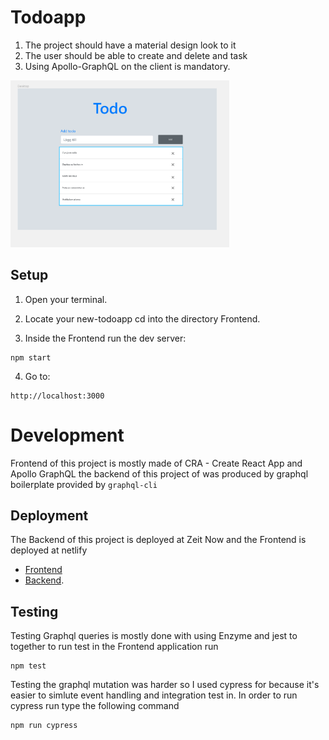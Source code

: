 # Todoapp
1. The project should have a material design look to it
2. The user should be able to create and delete and task
3. Using Apollo-GraphQL on the client is mandatory.

<img src="design.png" width="350"> 


## Setup

1. Open your terminal.

2. Locate your new-todoapp cd into the directory Frontend.

3. Inside the Frontend run the dev server:
```
npm start
```

4. Go to:
```
http://localhost:3000
```


# Development
 Frontend of this project is mostly made of CRA - Create React App and Apollo GraphQL the backend of this project of was produced by graphql boilerplate provided by `graphql-cli` 

## Deployment

The Backend of this project is deployed at Zeit Now and the Frontend is deployed at netlify

* [Frontend](https://5bed79df3813f0466aae502b--todoproject.netlify.com/) 
* [Backend](https://my-app-nkefnbuovn.now.sh). 

## Testing

Testing Graphql queries is mostly done with using Enzyme and jest to together to run test in the Frontend application run

```
npm test
```

Testing the graphql mutation was harder so I used cypress for because it's easier to simlute event handling and integration test in. 
In order to run cypress run type the following command

```
npm run cypress
```

